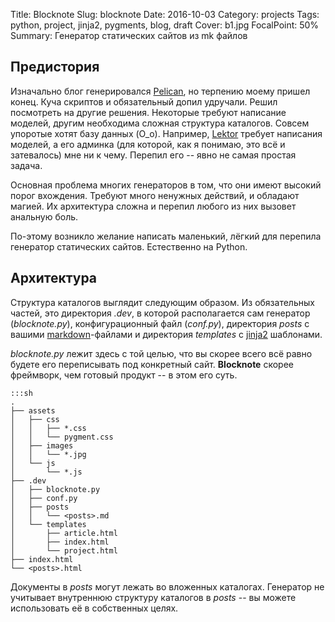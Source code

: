 Title: Blocknote
Slug: blocknote
Date: 2016-10-03
Category: projects
Tags: python, project, jinja2, pygments, blog, draft
Cover: b1.jpg
FocalPoint: 50%
Summary: Генератор статических сайтов из mk файлов


## Предистория

Изначально блог генерировался [Pelican](http://blog.getpelican.com/), но терпению моему пришел конец. Куча скриптов и обязательный допил удручали.
Решил посмотреть на другие решения. Некоторые требуют написание моделей, другим необходима сложная структура каталогов. Совсем упоротые хотят базу данных (O_o). Например, [Lektor](https://www.getlektor.com/) требует написания моделей, а его админка (для которой, как я понимаю, это всё и затевалось) мне ни к чему. Перепил его -- явно не самая простая задача.

Основная проблема многих генераторов в том, что они имеют высокий порог вхождения. Требуют много ненужных действий, и обладают магией. Их архитектура сложна и перепил любого из них вызовет анальную боль.

По-этому возникло желание написать маленький, лёгкий для перепила генератор статических сайтов. Естественно на Python.


## Архитектура

Структура каталогов выглядит следующим образом.
Из обязательных частей, это директория *.dev*, в которой располагается сам генератор (*blocknote.py*), конфигурационный файл (*conf.py*), директория *posts* с вашими [markdown](http://daringfireball.net/projects/markdown/syntax)-файлами и директория *templates* с [jinja2](http://jinja.pocoo.org/) шаблонами.

*blocknote.py* лежит здесь с той целью, что вы скорее всего всё равно будете его переписывать под конкретный сайт. **Blocknote** скорее фреймворк, чем готовый продукт -- в этом его суть.

    :::sh
    .
    ├── assets
    │   ├── css
    │   │   ├── *.css
    │   │   └── pygment.css
    │   ├── images
    │   │   └── *.jpg
    │   └── js
    │       └── *.js
    ├── .dev
    │   ├── blocknote.py
    │   ├── conf.py
    │   ├── posts
    │   │   └── <posts>.md
    │   └── templates
    │       ├── article.html
    │       ├── index.html
    │       └── project.html
    ├── index.html
    └── <posts>.html

Документы в *posts* могут лежать во вложенных каталогах. Генератор не учитывает внутреннюю структуру каталогов в *posts* -- вы можете использовать её в собственных целях.